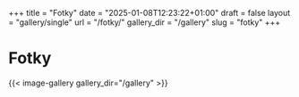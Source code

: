 +++
title = "Fotky"
date = "2025-01-08T12:23:22+01:00"
draft = false
layout = "gallery/single"
url = "/fotky/"
gallery_dir = "/gallery"
slug = "fotky"
+++

# Fotky

{{< image-gallery gallery_dir="/gallery" >}}
